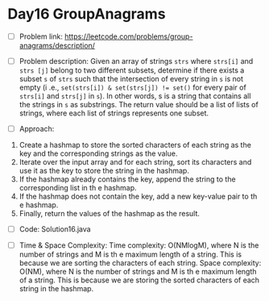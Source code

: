 # Day16 GroupAnagrams

- [ ] Problem link: 
https://leetcode.com/problems/group-anagrams/description/
- [ ] Problem description:
Given an array of strings `strs` where `strs[i]` and `strs
[j]` belong to two different subsets, determine if there exists a subset `s` of
`strs` such that the intersection of every string in `s` is not empty (i
.e., `set(strs[i]) & set(strs[j]) != set()` for every pair
of `strs[i]` and `strs[j]` in `s`). In other
words, s is a string that contains all the strings in `s` as substrings.
The return value should be a list of lists of strings, where each list of strings
represents one subset.

- [ ] Approach:
1.  Create a hashmap to store the sorted characters of each string as the key and the corresponding
strings as the value.
2.  Iterate over the input array and for each string, sort its characters and use it as
the key to store the string in the hashmap.
3.  If the hashmap already contains the key, append the string to the corresponding list in th
e hashmap.
4.  If the hashmap does not contain the key, add a new key-value pair to th
e hashmap.
5.  Finally, return the values of the hashmap as the result.


- [ ] Code:
Solution16.java

- [ ] Time & Space Complexity:
Time complexity: O(NMlogM), where N is the number of strings and M is th
e maximum length of a string. This is because we are sorting the characters of each string.
Space complexity: O(NM), where N is the number of strings and M is th
e maximum length of a string. This is because we are storing the sorted characters of each string in
the hashmap.

